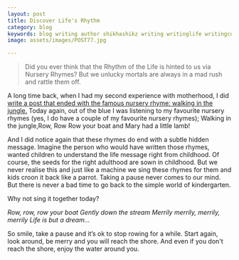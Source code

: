 ```yaml
---
layout: post
title: Discover Life's Rhythm
category: blog
keywords: blog writing author shikhashikz writing writinglife writingcommunity dailyblogpost dailyblogpostchallenge happiness suffering life experiences 
image: assets/images/POST77.jpg

---
```

>Did you ever think that the Rhythm of the Life is hinted to us via Nursery Rhymes? But we unlucky mortals are always in a mad rush and rattle them off.
>

A long time back, when I had my second experience with motherhood, I did [write a post that ended with the famous nursery rhyme: walking in the jungle.](https://shikhashikz.com/a-leaf-out-of-mothers-diary/) Today again, out of the blue I was listening to my favourite nursery rhymes (yes, I do have a couple of my favourite nursery rhymes); Walking in the jungle,Row, Row Row your boat and Mary had a little lamb!

And I did notice again that these rhymes do end with a subtle hidden message. Imagine the person who would have written those rhymes, wanted children to understand the life message right from childhood. Of course, the seeds for the right adulthood are sown in childhood. But we never realise this and just like a machine we sing these rhymes for them and kids croon it back like a parrot. Taking a pause never comes to our mind. But there is never a bad time to go back to the simple world of kindergarten.

Why not sing it together today?

*Row, row, row your boat
Gently down the stream
Merrily merrily, merrily, merrily
Life is but a dream…*

So smile, take a pause and it’s ok to stop rowing for a while. Start again, look around, be merry and you will reach the shore. And even if you don't reach the shore, enjoy the water around you.

